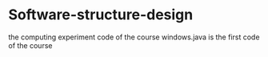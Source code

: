 # Software-structure-design
the computing experiment code of the course
windows.java is the first code of the course
